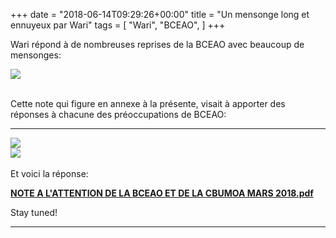 +++
date = "2018-06-14T09:29:26+00:00"
title = "Un mensonge long et ennuyeux par Wari"
tags = [
    "Wari",
    "BCEAO",
]
+++

Wari répond à de nombreuses reprises de la BCEAO  avec beaucoup de mensonges:

<div class="container" style="width:auto">
  <a target="blank" href="https://res.cloudinary.com/vincentstradic/image/upload/v1526213414/j14-1_s9z4z7.jpg">
    <img src="https://res.cloudinary.com/vincentstradic/image/upload/bo_2px_solid_rgb:279d14,f_auto,q_auto/v1526213414/j14-1_s9z4z7.jpg" style="max-width:100%">
  </a>
</div>
<br>

Cette note qui figure en annexe à la présente, visait à apporter des réponses à chacune des préoccupations de BCEAO:

<!--more-->
<hr>
<div class="container" style="width:auto">
  <a target="blank" href="https://res.cloudinary.com/vincentstradic/image/upload/v1526213415/j14-2_ypc4ux.jpg">
    <img src="https://res.cloudinary.com/vincentstradic/image/upload/f_auto,q_auto/v1526213415/j14-2_ypc4ux.jpg" style="max-width:100%">
  </a>
</div>
<div class="container" style="width:auto">
  <a target="blank" href="https://res.cloudinary.com/vincentstradic/image/upload/v1526213415/j14-3_qr54bb.jpg">
    <img src="https://res.cloudinary.com/vincentstradic/image/upload/f_auto,q_auto/v1526213415/j14-3_qr54bb.jpg" style="max-width:100%">
  </a>
</div>
<br>
Et voici la réponse:

[**NOTE A L'ATTENTION DE LA BCEAO ET DE LA CBUMOA MARS 2018.pdf**](https://res.cloudinary.com/vincentstradic/image/upload/v1526213420/j14-4_b9zgoq.pdf)


Stay tuned!


<hr>
